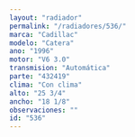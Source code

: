 ```yaml
---
layout: "radiador"
permalink: "/radiadores/536/"
marca: "Cadillac"
modelo: "Catera"
ano: "1996"
motor: "V6 3.0"
transmision: "Automática"
parte: "432419"
clima: "Con clima"
alto: "25 3/4"
ancho: "18 1/8"
observaciones: ""
id: "536"
---
```


